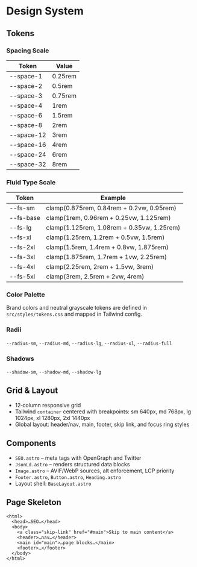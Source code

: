# Design System

## Tokens

### Spacing Scale
| Token | Value |
|-------|-------|
| --space-1 | 0.25rem |
| --space-2 | 0.5rem |
| --space-3 | 0.75rem |
| --space-4 | 1rem |
| --space-6 | 1.5rem |
| --space-8 | 2rem |
| --space-12 | 3rem |
| --space-16 | 4rem |
| --space-24 | 6rem |
| --space-32 | 8rem |

### Fluid Type Scale
| Token | Example |
|-------|---------|
| --fs-sm | clamp(0.875rem, 0.84rem + 0.2vw, 0.95rem) |
| --fs-base | clamp(1rem, 0.96rem + 0.25vw, 1.125rem) |
| --fs-lg | clamp(1.125rem, 1.08rem + 0.35vw, 1.25rem) |
| --fs-xl | clamp(1.25rem, 1.2rem + 0.5vw, 1.5rem) |
| --fs-2xl | clamp(1.5rem, 1.4rem + 0.8vw, 1.875rem) |
| --fs-3xl | clamp(1.875rem, 1.7rem + 1vw, 2.25rem) |
| --fs-4xl | clamp(2.25rem, 2rem + 1.5vw, 3rem) |
| --fs-5xl | clamp(3rem, 2.5rem + 2vw, 4rem) |

### Color Palette
Brand colors and neutral grayscale tokens are defined in `src/styles/tokens.css` and mapped in Tailwind config.

### Radii
`--radius-sm`, `--radius-md`, `--radius-lg`, `--radius-xl`, `--radius-full`

### Shadows
`--shadow-sm`, `--shadow-md`, `--shadow-lg`

## Grid & Layout
- 12‑column responsive grid
- Tailwind `container` centered with breakpoints: sm 640px, md 768px, lg 1024px, xl 1280px, 2xl 1440px
- Global layout: header/nav, main, footer, skip link, and focus ring styles

## Components
- `SEO.astro` – meta tags with OpenGraph and Twitter
- `JsonLd.astro` – renders structured data blocks
- `Image.astro` – AVIF/WebP sources, alt enforcement, LCP priority
- `Footer.astro`, `Button.astro`, `Heading.astro`
- Layout shell: `BaseLayout.astro`

## Page Skeleton
```
<html>
  <head>…SEO…</head>
  <body>
    <a class="skip-link" href="#main">Skip to main content</a>
    <header>…nav…</header>
    <main id="main">…page blocks…</main>
    <footer>…</footer>
  </body>
</html>
```
